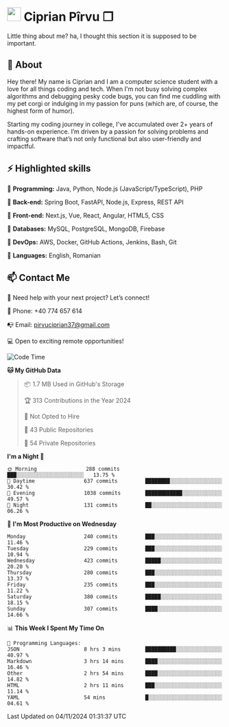 # <img height="32px" src="https://user-images.githubusercontent.com/74038190/216122041-518ac897-8d92-4c6b-9b3f-ca01dcaf38ee.png"> Ciprian Pîrvu ❐ </h1>

Little thing about me? ha, I thought this section it is supposed to be important.

## 🧐 About

Hey there! My name is Ciprian and I am a computer science student with a love for all things coding and tech. When I'm not busy solving complex algorithms and debugging pesky code bugs, you can find me cuddling with my pet corgi or indulging in my passion for puns (which are, of course, the highest form of humor).

Starting my coding journey in college, I've accumulated over 2+ years of hands-on experience. I’m driven by a passion for solving problems and crafting software that’s not only functional but also user-friendly and impactful.


## ⚡ Highlighted skills

🎯 **Programming:** Java, Python, Node.js (JavaScript/TypeScript), PHP

🎯 **Back-end:** Spring Boot, FastAPI, Node.js, Express, REST API

🎯 **Front-end:** Next.js, Vue, React, Angular, HTML5, CSS

🎯 **Databases:** MySQL, PostgreSQL, MongoDB, Firebase

🎯 **DevOps:** AWS, Docker, GitHub Actions, Jenkins, Bash, Git

🎯 **Languages:** English, Romanian



## 📫 Contact Me

🤝 Need help with your next project? Let’s connect!

📱 Phone: +40 774 657 614

📭 Email: pirvuciprian37@gmail.com


💻 Open to exciting remote opportunities!

<!--START_SECTION:waka-->
![Code Time](http://img.shields.io/badge/Code%20Time-2%2C195%20hrs%2017%20mins-blue)

**🐱 My GitHub Data** 

> 📦 1.7 MB Used in GitHub's Storage 
 > 
> 🏆 313 Contributions in the Year 2024
 > 
> 🚫 Not Opted to Hire
 > 
> 📜 43 Public Repositories 
 > 
> 🔑 54 Private Repositories 
 > 
**I'm a Night 🦉** 

```text
🌞 Morning                288 commits         ███░░░░░░░░░░░░░░░░░░░░░░   13.75 % 
🌆 Daytime                637 commits         ████████░░░░░░░░░░░░░░░░░   30.42 % 
🌃 Evening                1038 commits        ████████████░░░░░░░░░░░░░   49.57 % 
🌙 Night                  131 commits         ██░░░░░░░░░░░░░░░░░░░░░░░   06.26 % 
```
📅 **I'm Most Productive on Wednesday** 

```text
Monday                   240 commits         ███░░░░░░░░░░░░░░░░░░░░░░   11.46 % 
Tuesday                  229 commits         ███░░░░░░░░░░░░░░░░░░░░░░   10.94 % 
Wednesday                423 commits         █████░░░░░░░░░░░░░░░░░░░░   20.20 % 
Thursday                 280 commits         ███░░░░░░░░░░░░░░░░░░░░░░   13.37 % 
Friday                   235 commits         ███░░░░░░░░░░░░░░░░░░░░░░   11.22 % 
Saturday                 380 commits         █████░░░░░░░░░░░░░░░░░░░░   18.15 % 
Sunday                   307 commits         ████░░░░░░░░░░░░░░░░░░░░░   14.66 % 
```


📊 **This Week I Spent My Time On** 

```text
💬 Programming Languages: 
JSON                     8 hrs 3 mins        ██████████░░░░░░░░░░░░░░░   40.97 % 
Markdown                 3 hrs 14 mins       ████░░░░░░░░░░░░░░░░░░░░░   16.46 % 
Other                    2 hrs 54 mins       ████░░░░░░░░░░░░░░░░░░░░░   14.82 % 
HTML                     2 hrs 11 mins       ███░░░░░░░░░░░░░░░░░░░░░░   11.14 % 
YAML                     54 mins             █░░░░░░░░░░░░░░░░░░░░░░░░   04.61 % 
```


 Last Updated on 04/11/2024 01:31:37 UTC
<!--END_SECTION:waka-->
